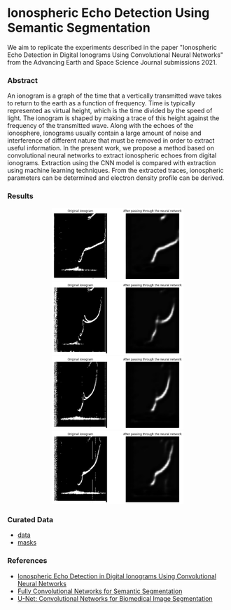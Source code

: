 # Ionospheric Echo Detection Using Semantic Segmentation

We aim to replicate the experiments described in the paper "Ionospheric Echo Detection in Digital Ionograms Using
Convolutional Neural Networks" from the Advancing Earth and Space Science Journal submissions 2021.

### Abstract
An ionogram is a graph of the time that a vertically transmitted wave takes to return to the
earth as a function of frequency. Time is typically represented as virtual height, which is the time divided
by the speed of light. The ionogram is shaped by making a trace of this height against the frequency of the
transmitted wave. Along with the echoes of the ionosphere, ionograms usually contain a large amount of
noise and interference of different nature that must be removed in order to extract useful information. In
the present work, we propose a method based on convolutional neural networks to extract ionospheric
echoes from digital ionograms. Extraction using the CNN model is compared with extraction using
machine learning techniques. From the extracted traces, ionospheric parameters can be determined and
electron density profile can be derived.

### Results 
<p align="center">
  <img src="assets/descarga (1).png" alt="Image 1" width="300px"/>
  <img src="assets/descarga (2).png" alt="Image 2" width="300px"/>

  <img src="assets/descarga (3).png" alt="Image 1" width="300px"/>
  <img src="assets/descarga (4).png" alt="Image 2" width="300px"/>
</p>

### Curated Data
- [data](https://drive.google.com/file/d/1N_gQyYZBL1HjNAJS7dITAPCiT5ZU-UlO/view?usp=sharing)
- [masks](https://drive.google.com/file/d/1-74mrE-ZlC5HeRKVuaCp7ryTyS4RUfEj/view?usp=sharing)

### References
- [Ionospheric Echo Detection in Digital Ionograms Using Convolutional Neural Networks](https://agupubs.onlinelibrary.wiley.com/doi/full/10.1029/2020RS007258)
- [Fully Convolutional Networks for Semantic Segmentation](https://arxiv.org/pdf/1411.4038)
- [U-Net: Convolutional Networks for Biomedical Image Segmentation](https://arxiv.org/pdf/1505.04597)
